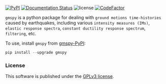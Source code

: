 [![PyPI](https://img.shields.io/pypi/v/gmspy)](https://pypi.org/project/gmspy/)
[![Documentation Status](https://readthedocs.org/projects/gmspy/badge/?version=latest)](https://gmspy.readthedocs.io/en/latest/?badge=latest)
![license](https://img.shields.io/github/license/yexiang1992/gmspy)
[![CodeFactor](https://www.codefactor.io/repository/github/yexiang1992/gmspy/badge)](https://www.codefactor.io/repository/github/yexiang1992/gmspy)

``gmspy`` is a python package for dealing with ``ground motions time-histories`` caused by earthquakes, including various ``intensity measures (IMs)``, ``elastic response spectra``, ``constant ductility response spectrum``, ``filtering``, etc.

To use, install `gmspy` from [gmspy-PyPI](https://pypi.org/project/gmspy/):

```python
pip install --upgrade gmspy
```


### License

This software is published under the [GPLv3 license](https://www.gnu.org/licenses/gpl-3.0.en.html).
